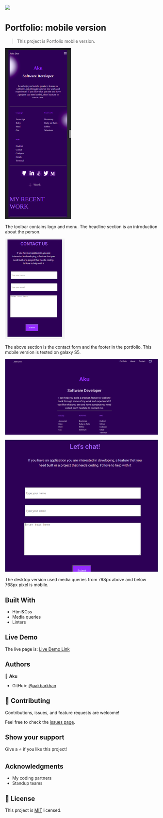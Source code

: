 ![](https://img.shields.io/badge/Microverse-blueviolet)

# Portfolio: mobile version

> This project is Portfolio mobile version.

![screenshot](./mobile-portfolio.png)

The toolbar contains logo and menu. The headline section is an introduction about the person.

![](./galaxys5.png)

The above section is the contact form and the footer in the portfolio.
This mobile version is tested on galaxy S5.

![](./desktop.png)

![](./email.png)

The desktop version used media queries from 768px above and below 768px pixel is mobile. 



## Built With

- Html&Css
- Media queries
- Linters
## Live Demo

The live page is:
[Live Demo Link](https://aakbarkhan.github.io/Portfolio/)


## Authors

👤 **Aku**

- GitHub: [@aakbarkhan](https://github.com/aakbarkhan)



## 🤝 Contributing

Contributions, issues, and feature requests are welcome!

Feel free to check the [issues page](../../issues/).

## Show your support

Give a ⭐️ if you like this project!

## Acknowledgments

- My coding partners
- Standup teams


## 📝 License

This project is [MIT](./MIT.md) licensed.
